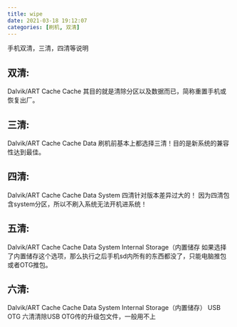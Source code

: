 ```yaml
---
title: wipe
date: 2021-03-18 19:12:07
categories: [刷机, 双清]
---
```


手机双清，三清，四清等说明

<!-- more-->

## 双清:
Dalvik/ART Cache
Cache
其目的就是清除分区以及数据而已，简称重置手机或恢复出厂。

## 三清:
Dalvik/ART Cache
Cache
Data
刷机前基本上都选择三清！目的是新系统的兼容性达到最佳。

## 四清:
Dalvik/ART Cache
Cache
Data
System
四清针对版本差异过大的！
因为四清包含system分区，所以不刷入系统无法开机进系统！

## 五清:
Dalvik/ART Cache
Cache
Data
System
Internal Storage（内置储存
如果选择了内置储存这个选项，那么执行之后手机sd内所有的东西都没了，只能电脑推包或者OTG推包。

## 六清:
Dalvik/ART Cache
Cache
Data
System
Internal Storage（内置储存）
USB OTG
六清清除USB OTG传的升级包文件，一般用不上

